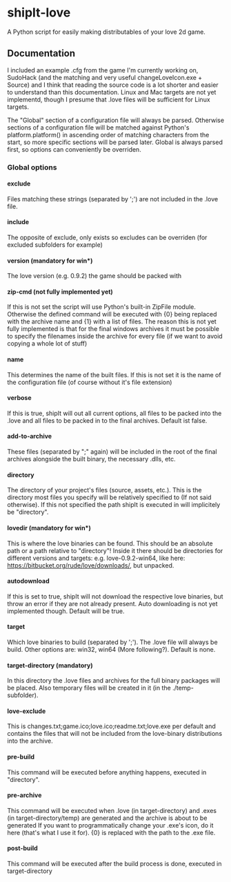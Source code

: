 # shipIt-love
A Python script for easily making distributables of your love 2d game.

## Documentation
I included an example .cfg from the game I'm currently working on, SudoHack (and the matching and very useful changeLoveIcon.exe + Source) and I think that reading the source code is a lot shorter and easier to understand than this documentation. Linux and Mac targets are not yet implementd, though I presume that .love files will be sufficient for Linux targets.

The "Global" section of a configuration file will always be parsed. Otherwise sections of a configuration file will be matched against Python's platform.platform() in ascending order of matching characters from the start, so more specific sections will be parsed later. Global is always parsed first, so options can conveniently be overriden.

### Global options
#### exclude
Files matching these strings (separated by ';') are not included in the .love file.
#### include
The opposite of exclude, only exists so excludes can be overriden (for excluded subfolders for example)
#### version (mandatory for win*)
The love version (e.g. 0.9.2) the game should be packed with
#### zip-cmd (not fully implemented yet)
If this is not set the script will use Python's built-in ZipFile module. Otherwise the defined command will be executed with {0} being replaced with the archive name and {1} with a list of files. The reason this is not yet fully implemented is that for the final windows archives it must be possible to specify the filenames inside the archive for every file (if we want to avoid copying a whole lot of stuff)
#### name
This determines the name of the built files. If this is not set it is the name of the configuration file (of course without it's file extension)
#### verbose
If this is true, shipIt will out all current options, all files to be packed into the .love and all files to be packed in to the final archives. Default ist false.
#### add-to-archive
These files (separated by ";" again) will be included in the root of the final archives alongside the built binary, the necessary .dlls, etc.

#### directory
The directory of your project's files (source, assets, etc.). This is the directory most files you specify will be relatively specified to (If not said otherwise). If this not specified the path shipIt is executed in will implicitely be "directory".
#### lovedir (mandatory for win*)
This is where the love binaries can be found. This should be an absolute path or a path relative to "directory"!
Inside it there should be directories for different versions and targets: e.g. love-0.9.2-win64, like here: https://bitbucket.org/rude/love/downloads/, but unpacked.
#### autodownload
If this is set to true, shipIt will not download the respective love binaries, but throw an error if they are not already present. Auto downloading is not yet implemented though. Default will be true.
#### target
Which love binaries to build (separated by ';'). The .love file will always be build. Other options are: win32, win64 (More following?). Default is none.
#### target-directory (mandatory)
In this directory the .love files and archives for the full binary packages will be placed. Also temporary files will be created in it (in the ./temp-subfolder).
#### love-exclude
This is changes.txt;game.ico;love.ico;readme.txt;love.exe per default and contains the files that will not be included from the love-binary distributions into the archive.

#### pre-build
This command will be executed before anything happens, executed in "directory".
#### pre-archive
This command will be executed when .love (in target-directory) and .exes (in target-directory/temp) are generated and the archive is about to be generated
If you want to programmatically change your .exe's icon, do it here (that's what I use it for). {0} is replaced with the path to the .exe file.
#### post-build
This command will be executed after the build process is done, executed in target-directory
